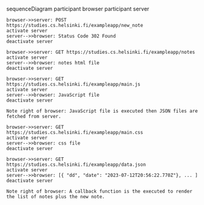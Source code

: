 sequenceDiagram
    participant browser
    participant server

    browser->>server: POST https://studies.cs.helsinki.fi/exampleapp/new_note
    activate server
    server-->>browser: Status Code 302 Found
    deactivate server
    
    browser->>server: GET https://studies.cs.helsinki.fi/exampleapp/notes
    activate server
    server-->>browser: notes html file
    deactivate server

    browser->>server: GET https://studies.cs.helsinki.fi/exampleapp/main.js
    activate server
    server-->>browser: JavaScript file
    deactivate server

    Note right of browser: JavaScript file is executed then JSON files are fetched from server.

    browser->>server: GET https://studies.cs.helsinki.fi/exampleapp/main.css
    activate server
    server-->>browser: css file
    deactivate server

    browser->>server: GET https://studies.cs.helsinki.fi/exampleapp/data.json
    activate server
    server-->>browser: [{ "dd", "date": "2023-07-12T20:56:22.770Z"}, ... ]
    deactivate server

    Note right of browser: A callback function is the executed to render the list of notes plus the new note.
